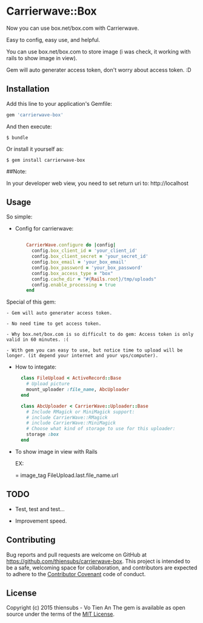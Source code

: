 # Carrierwave::Box

Now you can use box.net/box.com with Carrierwave.

Easy to config, easy use, and helpful.

You can use box.net/box.com to store image (i was check, it working with rails to show image in view).

Gem will auto generater access token, don't worry about access token. :D

## Installation

Add this line to your application's Gemfile:

```ruby
gem 'carrierwave-box'
```

And then execute:

    $ bundle

Or install it yourself as:

    $ gem install carrierwave-box
##Note:

  In your developer web view, you need to set return uri to: http://localhost

## Usage

So simple:

- Config for carrierwave:

  ```ruby

      CarrierWave.configure do |config|
        config.box_client_id = 'your_client_id'
        config.box_client_secret = 'your_secret_id'
        config.box_email = 'your_box_email'
        config.box_password = 'your_box_password'
        config.box_access_type = "box"
        config.cache_dir = "#{Rails.root}/tmp/uploads"
        config.enable_processing = true
      end
  ```

Special of this gem:

    - Gem will auto generater access token.

    - No need time to get access token.

    - Why box.net/box.com is so difficult to do gem: Access token is only valid in 60 minutes. :(

    - With gem you can easy to use, but notice time to upload will be longer. (it depend your internet and your vps/computer).

- How to integate:

  ```ruby
    class FileUpload < ActiveRecord::Base
      # Upload picture
      mount_uploader :file_name, AbcUploader
    end
  ```

  ```ruby
    class AbcUploader < CarrierWave::Uploader::Base
      # Include RMagick or MiniMagick support:
      # include CarrierWave::RMagick
      # include CarrierWave::MiniMagick
      # Choose what kind of storage to use for this uploader:
      storage :box
    end
  ```

- To show image in view with Rails

  EX:

  = image_tag FileUpload.last.file_name.url

## TODO

  - Test, test and test...

  - Improvement speed.

## Contributing

Bug reports and pull requests are welcome on GitHub at https://github.com/thiensubs/carrierwave-box. This project is intended to be a safe, welcoming space for collaboration, and contributors are expected to adhere to the [Contributor Covenant](contributor-covenant.org) code of conduct.


## License
Copyright (c) 2015 thiensubs - Vo Tien An
The gem is available as open source under the terms of the [MIT License](http://opensource.org/licenses/MIT).

